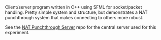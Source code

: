 Client/server program written in C++ using SFML for socket/packet handling. Pretty simple system and structure, but demonstrates a NAT punchthrough system that makes connecting to others more robust.

See the [NAT Punchthrough Server](https://github.com/isakvik/NAT-Punchthrough-Server) repo for the central server used for this experiment.

